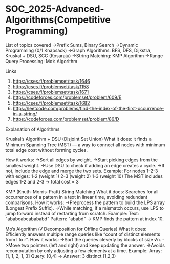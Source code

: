 # SOC_2025-Advanced-Algorithms(Competitive Programming)
List of topics covered
->Prefix Sums, Binary Search
->Dynamic Programming (0/1 Knapsack)
->Graph Algorithms: BFS, DFS, Dijkstra, Kruskal + DSU, SCC (Kosaraju)
->String Matching: KMP Algorithm
->Range Query Processing: Mo’s Algorithm

Links 
1) https://cses.fi/problemset/task/1646
3) https://cses.fi/problemset/task/1158
5) https://cses.fi/problemset/task/1671
6) https://codeforces.com/problemset/problem/609/E
7) https://cses.fi/problemset/task/1682
8) https://leetcode.com/problems/find-the-index-of-the-first-occurrence-in-a-string/
9) https://codeforces.com/problemset/problem/86/D


Explanation of Algorithms

Kruskal’s Algorithm + DSU (Disjoint Set Union)
What it does:
it finds a Minimum Spanning Tree (MST) — a way to connect all nodes with minimum total edge cost without forming cycles.

How it works:
->Sort all edges by weight.
->Start picking edges from the smallest weight.
->Use DSU to check if adding an edge creates a cycle.
->If not, include the edge and merge the two sets.
Example:
For nodes 1-2-3 with edges:
1-2 (weight 1)
2-3 (weight 2)
1-3 (weight 10)
The MST includes edges 1-2 and 2-3 → total cost = 3


KMP (Knuth–Morris–Pratt) String Matching
What it does:
Searches for all occurrences of a pattern in a text in linear time, avoiding redundant comparisons.
How it works:
->Preprocess the pattern to build the LPS array (Longest Prefix Suffix).
->While matching, if a mismatch occurs, use LPS to jump forward instead of restarting from scratch.
Example:
Text: "ababcabcabababd"
Pattern: "ababd"
→ KMP finds the pattern at index 10.


Mo’s Algorithm (√ Decomposition for Offline Queries)
What it does:
Efficiently answers multiple range queries like “count of distinct elements from l to r”.
How it works:
->Sort the queries cleverly by blocks of size √n.
->Move two pointers (left and right) and keep updating the answer.
->Avoids recomputation by only adjusting a few elements at a time.
Example:
Array: [1, 1, 2, 1, 3]
Query: [0,4] → Answer: 3 distinct (1,2,3)
